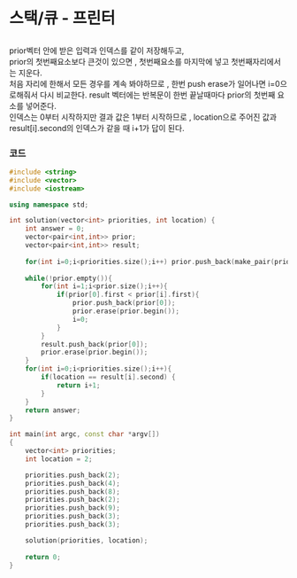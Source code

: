 # 스택/큐 - 프린터

##
prior벡터 안에 받은 입력과 인덱스를 같이 저장해두고,  
prior의 첫번째요소보다 큰것이 있으면 , 첫번째요소를 마지막에 넣고 첫번째자리에서는 지운다.  
처음 자리에 한해서 모든 경우를 계속 봐야하므로 , 한번 push erase가 일어나면 i=0으로해줘서 다시 비교한다.
result 벡터에는 반복문이 한번 끝날때마다 prior의 첫번째 요소를 넣어준다.  
인덱스는 0부터 시작하지만 결과 값은 1부터 시작하므로 , location으로 주어진 값과 result[i].second의 인덱스가 같을 때 i+1가 답이 된다.

### 코드

```c++
#include <string>
#include <vector>
#include <iostream>

using namespace std;

int solution(vector<int> priorities, int location) {
    int answer = 0;
    vector<pair<int,int>> prior;
    vector<pair<int,int>> result;
    
    for(int i=0;i<priorities.size();i++) prior.push_back(make_pair(priorities[i], i));
    
    while(!prior.empty()){
        for(int i=1;i<prior.size();i++){
            if(prior[0].first < prior[i].first){
                prior.push_back(prior[0]);
                prior.erase(prior.begin());
                i=0;
            }
        }
        result.push_back(prior[0]);
        prior.erase(prior.begin());
    }
    for(int i=0;i<priorities.size();i++){
        if(location == result[i].second) {
            return i+1;
        }
    }
    return answer;
}

int main(int argc, const char *argv[])
{
    vector<int> priorities;
    int location = 2;

    priorities.push_back(2);
    priorities.push_back(4);
    priorities.push_back(8);
    priorities.push_back(2);
    priorities.push_back(9);
    priorities.push_back(3);
    priorities.push_back(3);

    solution(priorities, location);
    
    return 0;
}
```